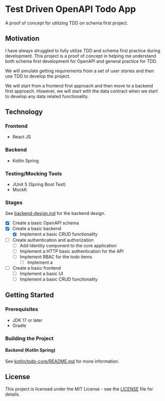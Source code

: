 # Test Driven OpenAPI Todo App

A proof of concept for utilizing TDD on schema first project.

## Motivation

I have always struggled to fully utilize TDD and schema first practice during development. This project is a proof of
concept in helping me understand both schema first development for OpenAPI and general practice for TDD.

We will simulate getting requirements from a set of user stories and then use TDD to develop the project.

We will start from a frontend first approach and then move to a backend first approach. However, we will start with the data contract when we start to develop any data related functionality.

## Technology

### Frontend

- React JS

### Backend

- Kotlin Spring

### Testing/Mocking Tools

- JUnit 5 (Spring Boot Test)
- MockK

### Stages

See [backend-design.md](./docs/backend-design.md) for the backend design.

- [x] Create a basic OpenAPI schema
- [x] Create a basic backend
  - [x] Implement a basic CRUD functionality
- [ ] Create authentication and authorization
  - [ ] Add Identity component to the core application
  - [ ] Implement a HTTP basic authentication for the API
  - [ ] Implement RBAC for the todo items
    - [ ] Implement a 
- [ ] Create a basic frontend
  - [ ] Implement a basic UI
  - [ ] Implement a basic CRUD functionality

## Getting Started

### Prerequisites

- JDK 17 or later
- Gradle

### Building the Project

#### Backend (Kotlin Spring)

See [kotlin/todo-core/README.md](./kotlin/todo-core/README.md) for more information.

## License

This project is licensed under the MIT License - see the [LICENSE](./LICENSE) file for details.
